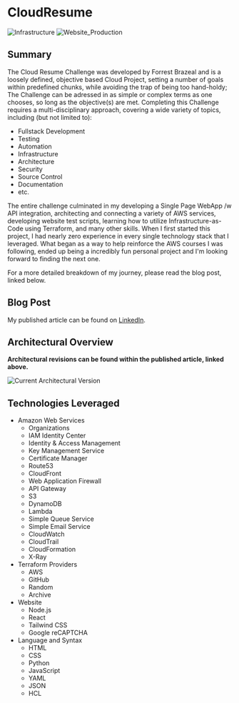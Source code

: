 # CloudResume
![Infrastructure](https://github.com/RetroHazard/CloudResume/actions/workflows/infrastructure.yml/badge.svg)
![Website_Production](https://github.com/RetroHazard/CloudResume/actions/workflows/website_production.yml/badge.svg)


## Summary
The Cloud Resume Challenge was developed by Forrest Brazeal and is a loosely defined, objective based Cloud Project, setting a number of goals within predefined chunks, while avoiding the trap of being too hand-holdy; The Challenge can be adressed in as simple or complex terms as one chooses, so long as the objective(s) are met.
Completing this Challenge requires a multi-disciplinary approach, covering a wide variety of topics, including (but not limited to): 
+ Fullstack Development
+ Testing
+ Automation
+ Infrastructure
+ Architecture
+ Security
+ Source Control
+ Documentation
+ etc.

The entire challenge culminated in my developing a Single Page WebApp /w API integration, architecting and connecting a variety of AWS services, developing website test scripts, learning how to utilize Infrastructure-as-Code using Terraform, and many other skills.
When I first started this project, I had nearly zero experience in every single technology stack that I leveraged. What began as a way to help reinforce the AWS courses I was following, ended up being a incredibly fun personal project and I'm looking forward to finding the next one.

For a more detailed breakdown of my journey, please read the blog post, linked below.

## Blog Post
My published article can be found on [LinkedIn](https://www.linkedin.com/pulse/taking-cloud-resume-challenge-alexander-bracken-gm0wc/).


## Architectural Overview
**Architectural revisions can be found within the published article, linked above.**

![Current Architectural Version](https://img.retrohazard.com/crc-arch-7.png)


## Technologies Leveraged
 + Amazon Web Services
   + Organizations
   + IAM Identity Center
   + Identity & Access Management
   + Key Management Service
   + Certificate Manager
   + Route53
   + CloudFront
   + Web Application Firewall
   + API Gateway
   + S3
   + DynamoDB
   + Lambda
   + Simple Queue Service
   + Simple Email Service
   + CloudWatch
   + CloudTrail
   + CloudFormation
   + X-Ray
 + Terraform Providers
   + AWS
   + GitHub
   + Random
   + Archive
 + Website
   + Node.js
   + React
   + Tailwind CSS
   + Google reCAPTCHA
 + Language and Syntax
   + HTML
   + CSS
   + Python
   + JavaScript
   + YAML
   + JSON
   + HCL
